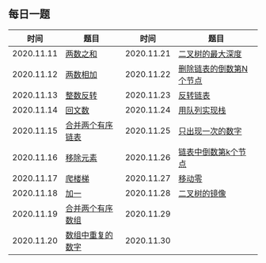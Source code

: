 ## 每日一题


时间|题目|时间|题目
---|--- | --- |---
2020.11.11| [两数之和](https://leetcode-cn.com/problems/two-sum/) |2020.11.21| [二叉树的最大深度](https://leetcode-cn.com/problems/maximum-depth-of-binary-tree/)
2020.11.12| [两数相加](https://leetcode-cn.com/problems/add-two-numbers/) |2020.11.22|[删除链表的倒数第N个节点](https://leetcode-cn.com/problems/remove-nth-node-from-end-of-list/)
2020.11.13| [整数反转](https://leetcode-cn.com/problems/reverse-integer/) |2020.11.23|[反转链表](https://leetcode-cn.com/problems/reverse-linked-list/)
2020.11.14| [回文数](https://leetcode-cn.com/problems/palindrome-number/) |2020.11.24|[用队列实现栈](https://leetcode-cn.com/problems/implement-stack-using-queues/)
2020.11.15| [合并两个有序链表](https://leetcode-cn.com/problems/merge-two-sorted-lists/) |2020.11.25|[只出现一次的数字](https://leetcode-cn.com/problems/single-number/)
2020.11.16| [移除元素](https://leetcode-cn.com/problems/remove-element/) |2020.11.26|[链表中倒数第k个节点](https://leetcode-cn.com/problems/lian-biao-zhong-dao-shu-di-kge-jie-dian-lcof/)
2020.11.17| [爬楼梯](https://leetcode-cn.com/problems/climbing-stairs/) |2020.11.27|[移动零](https://leetcode-cn.com/problems/move-zeroes/)
2020.11.18| [加一](https://leetcode-cn.com/problems/plus-one/) |2020.11.28|[二叉树的镜像](https://leetcode-cn.com/problems/er-cha-shu-de-jing-xiang-lcof/)
2020.11.19| [合并两个有序数组](https://leetcode-cn.com/problems/merge-sorted-array/) |2020.11.29|
2020.11.20| [数组中重复的数字](https://leetcode-cn.com/problems/shu-zu-zhong-zhong-fu-de-shu-zi-lcof/) |2020.11.30|